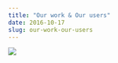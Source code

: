 ```yaml
---
title: "Our work & Our users"
date: 2016-10-17
slug: our-work-our-users
---
```

![](https://64.media.tumblr.com/19b1b2ee6a66d4d0f72c7d0dd718bd73/tumblr_inline_of6howufjJ1qbg0pd_540.png)